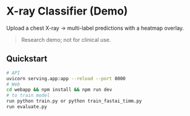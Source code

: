 # X-ray Classifier (Demo)

Upload a chest X-ray -> multi-label predictions with a heatmap overlay.

> Research demo; not for clinical use.

## Quickstart
```bash
# API
uvicorn serving.app:app --reload --port 8000
# Web
cd webapp && npm install && npm run dev
# to train model
run python train.py or python train_fastai_timm.py
run evaluate.py